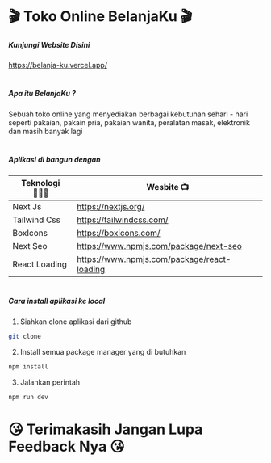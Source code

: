 # 🎬 Toko Online BelanjaKu 🎬

##### Kunjungi Website Disini

https://belanja-ku.vercel.app/

#

##### Apa itu BelanjaKu ?

Sebuah toko online yang menyediakan berbagai kebutuhan sehari - hari seperti pakaian, pakain pria, pakaian wanita, peralatan masak, elektronik dan masih banyak lagi

#

##### Aplikasi di bangun dengan

| Teknologi 👨🏿‍💻  | Wesbite 📺                                  |
| ------------- | ------------------------------------------- |
| Next Js       | https://nextjs.org/                         |
| Tailwind Css  | https://tailwindcss.com/                    |
| BoxIcons      | https://boxicons.com/                       |
| Next Seo      | https://www.npmjs.com/package/next-seo      |
| React Loading | https://www.npmjs.com/package/react-loading |

#

##### Cara install aplikasi ke local

1. Siahkan clone aplikasi dari github

```sh
git clone
```

2. Install semua package manager yang di butuhkan

```sh
npm install
```

3. Jalankan perintah

```sh
npm run dev
```

#

# 😘 Terimakasih Jangan Lupa Feedback Nya 😘

